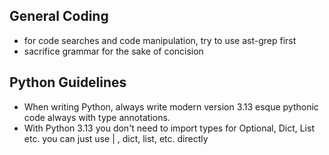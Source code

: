 ## General Coding
- for code searches and code manipulation, try to use ast-grep first
- sacrifice grammar for the sake of concision

## Python Guidelines
- When writing Python, always write modern version 3.13 esque pythonic code always with type annotations.
- With Python 3.13 you don't need to import types for Optional, Dict, List etc. you can just use | , dict, list, etc. directly
